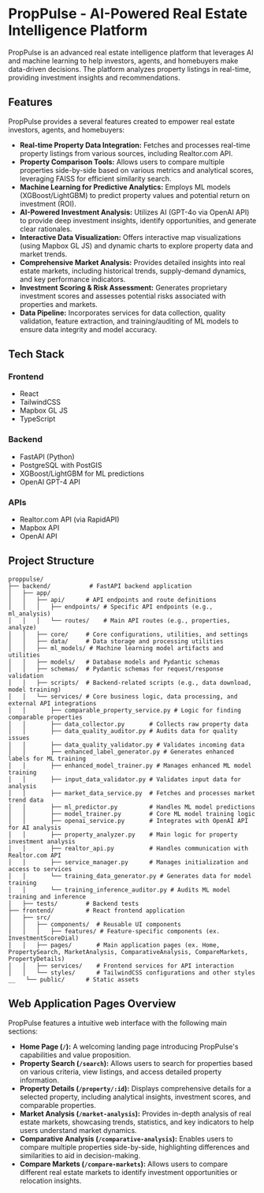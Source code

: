 # PropPulse - AI-Powered Real Estate Intelligence Platform

PropPulse is an advanced real estate intelligence platform that leverages AI and machine learning to help investors, agents, and homebuyers make data-driven decisions. The platform analyzes property listings in real-time, providing investment insights and recommendations.

## Features

PropPulse provides a several features created to empower real estate investors, agents, and homebuyers:

- **Real-time Property Data Integration:** Fetches and processes real-time property listings from various sources, including Realtor.com API.
- **Property Comparison Tools:** Allows users to compare multiple properties side-by-side based on various metrics and analytical scores, leveraging FAISS for efficient similarity search.
- **Machine Learning for Predictive Analytics:** Employs ML models (XGBoost/LightGBM) to predict property values and potential return on investment (ROI).
- **AI-Powered Investment Analysis:** Utilizes AI (GPT-4o via OpenAI API) to provide deep investment insights, identify opportunities, and generate clear rationales.
- **Interactive Data Visualization:** Offers interactive map visualizations (using Mapbox GL JS) and dynamic charts to explore property data and market trends.
- **Comprehensive Market Analysis:** Provides detailed insights into real estate markets, including historical trends, supply-demand dynamics, and key performance indicators.
- **Investment Scoring & Risk Assessment:** Generates proprietary investment scores and assesses potential risks associated with properties and markets.
- **Data Pipeline:** Incorporates services for data collection, quality validation, feature extraction, and training/auditing of ML models to ensure data integrity and model accuracy.

## Tech Stack

### Frontend
- React
- TailwindCSS
- Mapbox GL JS
- TypeScript

### Backend
- FastAPI (Python)
- PostgreSQL with PostGIS
- XGBoost/LightGBM for ML predictions
- OpenAI GPT-4 API

### APIs
- Realtor.com API (via RapidAPI)
- Mapbox API
- OpenAI API

## Project Structure

```
proppulse/
├── backend/           # FastAPI backend application
│   ├── app/
│   │   ├── api/      # API endpoints and route definitions
│   │   │   ├── endpoints/ # Specific API endpoints (e.g., ml_analysis)
│   │   │   └── routes/    # Main API routes (e.g., properties, analyze)
│   │   ├── core/     # Core configurations, utilities, and settings
│   │   ├── data/     # Data storage and processing utilities
│   │   ├── ml_models/ # Machine learning model artifacts and utilities
│   │   ├── models/   # Database models and Pydantic schemas
│   │   ├── schemas/  # Pydantic schemas for request/response validation
│   │   ├── scripts/  # Backend-related scripts (e.g., data download, model training)
│   │   └── services/ # Core business logic, data processing, and external API integrations
│   │       ├── comparable_property_service.py # Logic for finding comparable properties
│   │       ├── data_collector.py       # Collects raw property data
│   │       ├── data_quality_auditor.py # Audits data for quality issues
│   │       ├── data_quality_validator.py # Validates incoming data
│   │       ├── enhanced_label_generator.py # Generates enhanced labels for ML training
│   │       ├── enhanced_model_trainer.py # Manages enhanced ML model training
│   │       ├── input_data_validator.py # Validates input data for analysis
│   │       ├── market_data_service.py  # Fetches and processes market trend data
│   │       ├── ml_predictor.py         # Handles ML model predictions
│   │       ├── model_trainer.py        # Core ML model training logic
│   │       ├── openai_service.py       # Integrates with OpenAI API for AI analysis
│   │       ├── property_analyzer.py    # Main logic for property investment analysis
│   │       ├── realtor_api.py          # Handles communication with Realtor.com API
│   │       ├── service_manager.py      # Manages initialization and access to services
│   │       └── training_data_generator.py # Generates data for model training
│   │       └── training_inference_auditor.py # Audits ML model training and inference
│   ├── tests/        # Backend tests
├── frontend/         # React frontend application
│   ├── src/
│   │   ├── components/  # Reusable UI components
│   │   │   ├── features/ # Feature-specific components (ex. InvestmentScoreDial)
│   │   ├── pages/       # Main application pages (ex. Home, PropertySearch, MarketAnalysis, ComparativeAnalysis, CompareMarkets, PropertyDetails)
│   │   ├── services/    # Frontend services for API interaction
│   │   └── styles/      # TailwindCSS configurations and other styles
__   └── public/      # Static assets
```



## Web Application Pages Overview

PropPulse features a intuitive web interface with the following main sections:

- **Home Page (`/`):** A welcoming landing page introducing PropPulse's capabilities and value proposition.
- **Property Search (`/search`):** Allows users to search for properties based on various criteria, view listings, and access detailed property information.
- **Property Details (`/property/:id`):** Displays comprehensive details for a selected property, including analytical insights, investment scores, and comparable properties.
- **Market Analysis (`/market-analysis`):** Provides in-depth analysis of real estate markets, showcasing trends, statistics, and key indicators to help users understand market dynamics.
- **Comparative Analysis (`/comparative-analysis`):** Enables users to compare multiple properties side-by-side, highlighting differences and similarities to aid in decision-making.
- **Compare Markets (`/compare-markets`):** Allows users to compare different real estate markets to identify investment opportunities or relocation insights.
